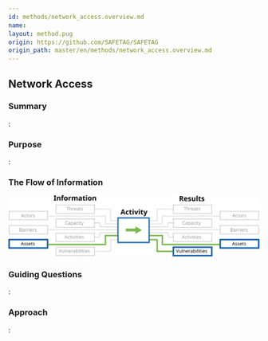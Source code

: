 ```yaml
---
id: methods/network_access.overview.md
name: 
layout: method.pug
origin: https://github.com/SAFETAG/SAFETAG
origin_path: master/en/methods/network_access.overview.md
---
```

## Network Access

### Summary

:[](../methods/network_access/summary.md)
### Purpose 

:[](../methods/network_access/purpose.md)
### The Flow of Information
![ Information Flow](images/info_flows/network_access.svg)

### Guiding Questions

:[](../methods/network_access/guiding_questions.md)
### Approach

:[](../methods/network_access/approaches.md)

